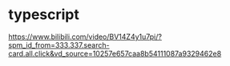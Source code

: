 # typescript


https://www.bilibili.com/video/BV14Z4y1u7pi/?spm_id_from=333.337.search-card.all.click&vd_source=10257e657caa8b54111087a9329462e8